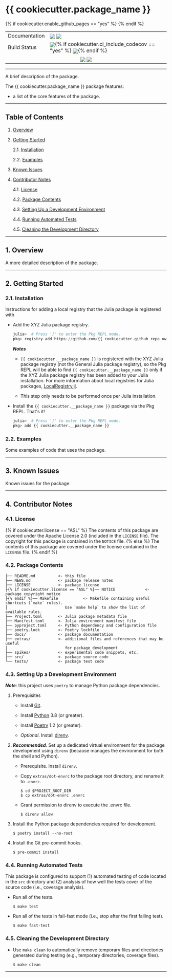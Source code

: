 {{ cookiecutter.package_name }}
============================================================================================

[------------------------------------ BADGES: BEGIN ------------------------------------]: #

<table>{% if cookiecutter.enable_github_pages == "yes" %}
  <tr>
    <td>Documentation</td>
    <td>
      <a href="https://{{ cookiecutter.github_repo_owner }}.github.io/{{ cookiecutter.__package_name }}.jl/dev/"><img style="vertical-align: bottom;" src="https://img.shields.io/badge/docs-dev-blue.svg"/></a>
      <a href="https://{{ cookiecutter.github_repo_owner }}.github.io/{{ cookiecutter.__package_name }}.jl/stable/"><img style="vertical-align: bottom;" src="https://img.shields.io/badge/docs-stable-blue.svg"/></a>
    </td>
  </tr>
{% endif %}
  <tr>
    <td>Build Status</td>
    <td>
      <a href="https://github.com/{{ cookiecutter.github_repo_owner }}/{{ cookiecutter.__package_name }}.jl/actions/workflows/CI.yml"><img style="vertical-align: bottom;" src="https://github.com/{{ cookiecutter.github_repo_owner }}/{{ cookiecutter.__package_name }}.jl/actions/workflows/CI.yml/badge.svg"/></a>{% if cookiecutter.ci_include_codecov == "yes" %}
      <a href="https://codecov.io/gh/{{ cookiecutter.github_repo_owner }}/{{ cookiecutter.__package_name }}.jl">
        <img style="vertical-align: bottom;" src="https://codecov.io/gh/{{ cookiecutter.github_repo_owner }}/{{ cookiecutter.__package_name }}.jl/graph/badge.svg"/></a>{% endif %}
    </td>
  </tr>

  <!-- Miscellaneous Badges -->
  <tr>
    <td colspan=2 align="center">
      <a href="https://github.com/{{ cookiecutter.github_repo_owner }}/{{ cookiecutter.__package_name }}.jl/issues"><img style="vertical-align: bottom;" src="https://img.shields.io/badge/contributions-welcome-brightgreen.svg?style=flat"/></a>
      <a href="https://github.com/invenia/BlueStyle"><img style="vertical-align: bottom;" src="https://img.shields.io/badge/code%20style-blue-4495d1.svg"/></a>
    </td>
  </tr>
</table>

[------------------------------------- BADGES: END -------------------------------------]: #

--------------------------------------------------------------------------------------------

A brief description of the package.

The {{ cookiecutter.package_name }} package features:

* a list of the core features of the package.

--------------------------------------------------------------------------------------------

Table of Contents
-----------------

1. [Overview][#1]

2. [Getting Started][#2]

   2.1. [Installation][#2.1]

   2.2. [Examples][#2.2]

3. [Known Issues][#3]

4. [Contributor Notes][#4]

   4.1. [License][#4.1]

   4.2. [Package Contents][#4.2]

   4.3. [Setting Up a Development Environment][#4.3]

   4.4. [Running Automated Tests][#4.4]

   4.5. [Cleaning the Development Directory][#4.5]

--------------------------------------------------------------------------------------------

## 1. Overview

A more detailed description of the package.

--------------------------------------------------------------------------------------------

## 2. Getting Started

### 2.1. Installation

Instructions for adding a local registry that the Julia package is registered with

* Add the XYZ Julia package registry.

  ```julia
  julia>  # Press ']' to enter the Pkg REPL mode.
  pkg> registry add https://github.com/{{ cookiecutter.github_repo_owner }}/JuliaRegistry.git
  ```

  ___Notes___

  * `{{ cookiecutter.__package_name }}` is registered with the XYZ Julia package registry
    (not the General Julia package registry), so the Pkg REPL will be able to find
    `{{ cookiecutter.__package_name }}` only if the XYZ Julia package registry has been
    added to your Julia installation. For more information about local registries for Julia
    packages, [LocalRegistry.jl](https://github.com/GunnarFarneback/LocalRegistry.jl).


  * This step only needs to be performed once per Julia installation.

* Install the `{{ cookiecutter.__package_name }}` package via the Pkg REPL. That's it!

  ```julia
  julia>  # Press ']' to enter the Pkg REPL mode.
  pkg> add {{ cookiecutter.__package_name }}
  ```

### 2.2. Examples

Some examples of code that uses the package.

--------------------------------------------------------------------------------------------

## 3. Known Issues

Known issues for the package.

--------------------------------------------------------------------------------------------

## 4. Contributor Notes

### 4.1. License
{% if cookiecutter.license == "ASL" %}
The contents of this package are covered under the Apache License 2.0 (included
in the `LICENSE` file). The copyright for this package is contained in the
`NOTICE` file.
{% else %}
The contents of this package are covered under the license contained in the
`LICENSE` file.
{% endif %}
### 4.2. Package Contents

```
├── README.md          <- this file
├── NEWS.md            <- package release notes
├── LICENSE            <- package license
├{% if cookiecutter.license == "ASL" %}── NOTICE             <- package copyright notice
├{% endif %}── Makefile           <- Makefile containing useful shortcuts (`make` rules).
│                         Use `make help` to show the list of available rules.
├── Project.toml       <- Julia package metadata file
├── Manifest.toml      <- Julia environment manifest file
├── pyproject.toml     <- Python dependency and configuration file
├── poetry.lock        <- Poetry lockfile
├── docs/              <- package documentation
├── extras/            <- additional files and references that may be useful
│                         for package development
├── spikes/            <- experimental code snippets, etc.
├── src/               <- package source code
└── tests/             <- package test code
```

### 4.3. Setting Up a Development Environment

___Note___: this project uses `poetry` to manage Python package dependencies.

1. Prerequisites

   * Install [Git][git].

   * Install [Python][python] 3.8 (or greater).

   * Install [Poetry][poetry] 1.2 (or greater).

   * _Optional_. Install [direnv][direnv].

2. ___Recommended___. Set up a dedicated virtual environment for the package
   development using `direnv` (because manages the environment for both the
   shell and Python).

   * Prerequisite. Install `direnv`.

   * Copy `extras/dot-envrc` to the package root directory, and rename it to
     `.envrc`.

     ```shell
     $ cd $PROJECT_ROOT_DIR
     $ cp extras/dot-envrc .envrc
     ```

   * Grant permission to direnv to execute the .envrc file.

     ```shell
     $ direnv allow
     ```

3. Install the Python package dependencies required for development.

   ```shell
   $ poetry install --no-root
   ```

4. Install the Git pre-commit hooks.

   ```shell
   $ pre-commit install
   ```

### 4.4. Running Automated Tests

This package is configured to support (1) automated testing of code located in
the `src` directory and (2) analysis of how well the tests cover of the source
code (i.e., coverage analysis).

* Run all of the tests.

  ```shell
  $ make test
  ```

* Run all of the tests in fail-fast mode (i.e., stop after the first failing
  test).

  ```shell
  $ make fast-test
  ```

### 4.5. Cleaning the Development Directory

* Use `make clean` to automatically remove temporary files and directories
  generated during testing (e.g., temporary directories, coverage files).

  ```shell
  $ make clean
  ```

--------------------------------------------------------------------------------------------

[------------------------------------ INTERNAL LINKS -----------------------------------]: #

[#1]: #1-overview

[#2]: #2-getting-started
[#2.1]: #21-installation
[#2.2]: #22-examples

[#3]: #3-known-issues

[#4]: #4-contributor-notes
[#4.1]: #41-license
[#4.2]: #42-package-contents
[#4.3]: #43-setting-up-a-development-environment
[#4.4]: #44-running-automated-tests
[#4.5]: #45-cleaning-the-development-directory

[----------------------------------- REPOSITORY LINKS ----------------------------------]: #

[------------------------------------ EXTERNAL LINKS -----------------------------------]: #

[direnv]: https://direnv.net/

[git]: https://git-scm.com/

[python]: https://www.python.org/

[poetry]: https://python-poetry.org/
